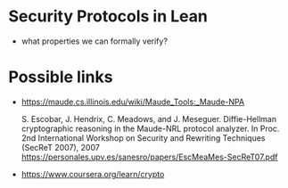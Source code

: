 
# Security Protocols in Lean

- what properties we can formally verify? 


# Possible links

- https://maude.cs.illinois.edu/wiki/Maude_Tools:_Maude-NPA

  S. Escobar, J. Hendrix, C. Meadows, and J. Meseguer. Diffie-Hellman
  cryptographic reasoning in the Maude-NRL protocol analyzer. In
  Proc. 2nd International Workshop on Security and Rewriting
  Techniques (SecReT 2007), 2007
  https://personales.upv.es/sanesro/papers/EscMeaMes-SecReT07.pdf
  
- https://www.coursera.org/learn/crypto


